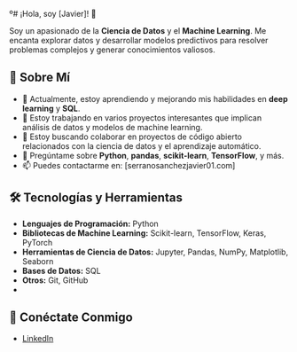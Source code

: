 º# ¡Hola, soy [Javier]! 👋

Soy un apasionado de la **Ciencia de Datos** y el **Machine Learning**. Me encanta explorar datos y desarrollar modelos predictivos para resolver problemas complejos y generar conocimientos valiosos.

## 🚀 Sobre Mí

- 🌱 Actualmente, estoy aprendiendo y mejorando mis habilidades en **deep learning** y **SQL**.
- 🔭 Estoy trabajando en varios proyectos interesantes que implican análisis de datos y modelos de machine learning.
- 🤝 Estoy buscando colaborar en proyectos de código abierto relacionados con la ciencia de datos y el aprendizaje automático.
- 💬 Pregúntame sobre **Python**, **pandas**, **scikit-learn**, **TensorFlow**, y más.
- 📫 Puedes contactarme en: [serranosanchezjavier01.com]

## 🛠️ Tecnologías y Herramientas

- **Lenguajes de Programación:** Python
- **Bibliotecas de Machine Learning:** Scikit-learn, TensorFlow, Keras, PyTorch
- **Herramientas de Ciencia de Datos:** Jupyter, Pandas, NumPy, Matplotlib, Seaborn
- **Bases de Datos:** SQL
- **Otros:** Git, GitHub
- 
## 🔗 Conéctate Conmigo

- [LinkedIn](www.linkedin.com/in/javierserrano01)
